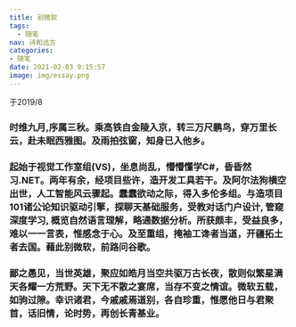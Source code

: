 ```yaml
---
title: 别微软
tags:
  - 随笔
nav: 诗和远方
categories:
- 随笔
date: 2021-02-03 9:15:57
image: img/essay.png
---
```

于2019/8

### 时维九月,序属三秋。乘高铁自金陵入京，转三万尺鹏鸟，穿万里长云，赴未眠西雅图。及雨拍弦窗，知身已入他乡。

### 起始于视觉工作室组(VS)，坐息尚乱，懵懵懂学C#，昏昏然习.NET。两年有余，经项目些许，造开发工具若干。及阿尔法狗横空出世，人工智能风云骤起。蠢蠢欲动之际，得入多伦多组。与造项目101诸公论知识驱动引擎，探聊天基础服务，受教对话门户设计, 管窥深度学习, 概览自然语言理解，略通数据分析。所获颇丰，受益良多，难以一一言表，惟感念于心。及至重组，掩袖工谗者当道，开疆拓土者去国。藉此别微软，前路问谷歌。

### 鄙之愚见，当世英雄，聚应如皓月当空共驱万古长夜，散则似繁星满天各耀一方荒野。天下无不散之宴席，当存不变之情谊。微软五载，如驹过隙。幸识诸君，今戚戚焉道别，各自珍重，惟愿他日与君聚首，话旧情，论时势，再创长青基业。